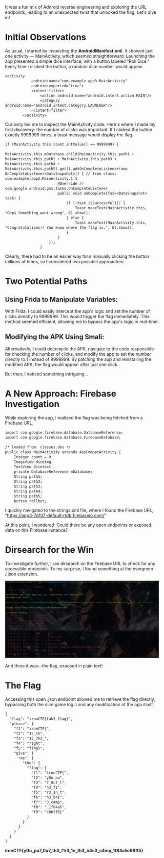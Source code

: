 It was a fun mix of Adnroid reverse engineering and exploring the URL endpoints, leading to an unexpected twist that unlocked the flag. Let's dive in!

# Initial Observations

As usual, I started by inspecting the **AndroidManifest.xml**. It showed just one activity — MainActivity, which seemed straightforward. Launching the app presented a simple dice interface, with a button labeled "Roll Dice." Every time I clicked the button, a random dice number would appear.

``` 
<activity
            android:name="com.example.app3.MainActivity"
            android:exported="true">
            <intent-filter>
                <action android:name="android.intent.action.MAIN"/>
                <category android:name="android.intent.category.LAUNCHER"/>
            </intent-filter>
        </activity>
```

Curiosity led me to inspect the MainActivity code. Here's where I made my first discovery: the number of clicks was important. If I clicked the button exactly 9999999 times, a toast message would display the flag. 

```
if (MainActivity.this.count.intValue() == 9999999) {
                    MainActivity.this.mDatabase.child(MainActivity.this.path1 + MainActivity.this.path2 + MainActivity.this.path3 + MainActivity.this.path4 + MainActivity.this.path5).get().addOnCompleteListener(new OnCompleteListener<DataSnapshot>() { // from class: com.example.app3.MainActivity.1.1
                        @Override // com.google.android.gms.tasks.OnCompleteListener
                        public void onComplete(Task<DataSnapshot> task) {
                            if (!task.isSuccessful()) {
                                Toast.makeText(MainActivity.this, "Oops Something went wrong", 0).show();
                            } else {
                                Toast.makeText(MainActivity.this, "Congratulations!! You know where the flag is.", 0).show();
                            }
                        }
                    });
                }
```

Clearly, there had to be an easier way than manually clicking the button millions of times, so I considered two possible approaches:

# Two Potential Paths

## Using Frida to Manipulate Variables:

With Frida, I could easily intercept the app's logic and set the number of clicks directly to 9999999. This would trigger the flag immediately. This method seemed efficient, allowing me to bypass the app's logic in real-time.

## Modifying the APK Using Smali:

Alternatively, I could decompile the APK, navigate to the code responsible for checking the number of clicks, and modify the app to set the number directly to 1 instead of 9999999. By patching the app and reinstalling the modified APK, the flag would appear after just one click.

But then, I noticed something intriguing...

# A New Approach: Firebase Investigation

While exploring the app, I realized the flag was being fetched from a Firebase URL. 

```
import com.google.firebase.database.DatabaseReference;
import com.google.firebase.database.FirebaseDatabase;

/* loaded from: classes.dex */
public class MainActivity extends AppCompatActivity {
    Integer count = 0;
    ImageView diceimg;
    TextView dicetext;
    private DatabaseReference mDatabase;
    String path1;
    String path2;
    String path3;
    String path4;
    String path5;
    Button rollbut;
```

I quickly navigated to the strings.xml file, where I found the Firebase URL, "https://app3-7d107-default-rtdb.firebaseio.com/"

At this point, I wondered: Could there be any open endpoints or exposed data on this Firebase instance?

# Dirsearch for the Win

To investigate further, I ran dirsearch on the Firebase URL to check for any accessible endpoints. To my surprise, I found something at the evergreen /.json extension. 

![image](images/1.png)

And there it was—the flag, exposed in plain text!

# The Flag

Accessing this open .json endpoint allowed me to retrieve the flag directly, bypassing both the dice game logic and any modification of the app itself.

```
{
  "flag": "ironCTF{fak3_f1ag}",
  "please": {
    "f1": "ironCTF{",
    "f2": "1s_th",
    "f3": "15_7h3_",
    "f4": "r1ght",
    "f5": "fl4g}",
    "give": {
      "me": {
        "the": {
          "flag": {
            "f1": "ironCTF{",
            "f2": "y0u_pu",
            "f3": "7_0u7_t",
            "f4": "h3_f1",
            "f5": "r3_1n_t",
            "f6": "h3_b4s",
            "f7": "3_c4mp",
            "f8": "_1f84a5",
            "f9": "c66ff5}"
          }
        }
      }
    }
  }
}
```

**ironCTF{y0u_pu7_0u7_th3_f1r3_1n_th3_b4s3_c4mp_1f84a5c66ff5}**

